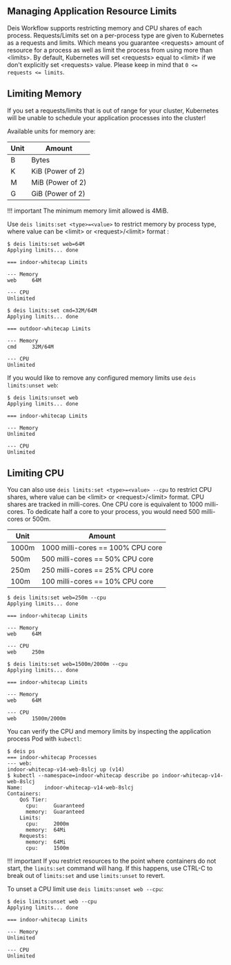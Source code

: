 ## Managing Application Resource Limits

Deis Workflow supports restricting memory and CPU shares of each process. Requests/Limits set on a per-process type are given to
Kubernetes as a requests and limits. Which means you guarantee <requests\> amount of resource for a process as well as limit
the process from using more than <limits\>.
By default, Kubernetes will set <requests\> equal to <limit\> if we don't explicitly set <requests\> value. Please keep in mind that `0 <= requests <= limits`.

## Limiting Memory

If you set a requests/limits that is out of range for your cluster, Kubernetes will be unable to schedule your application
processes into the cluster!

Available units for memory are:

| Unit | Amount           |
| ---  | ---              |
| B    | Bytes            |
| K    | KiB (Power of 2) |
| M    | MiB (Power of 2) |
| G    | GiB (Power of 2) |

!!! important
    The minimum memory limit allowed is 4MiB.

Use `deis limits:set <type>=<value>` to restrict memory by process type, where value can be <limit\> or <request\>/<limit\> format :

```
$ deis limits:set web=64M
Applying limits... done

=== indoor-whitecap Limits

--- Memory
web     64M

--- CPU
Unlimited

$ deis limits:set cmd=32M/64M
Applying limits... done

=== outdoor-whitecap Limits

--- Memory
cmd     32M/64M

--- CPU
Unlimited
```

If you would like to remove any configured memory limits use `deis limits:unset web`:

```
$ deis limits:unset web
Applying limits... done

=== indoor-whitecap Limits

--- Memory
Unlimited

--- CPU
Unlimited
```

## Limiting CPU

You can also use `deis limits:set <type>=<value> --cpu` to restrict CPU shares,  where value can be <limit\> or
<request\>/<limit\> format. CPU shares are tracked in milli-cores. One CPU core is equivalent to 1000 milli-cores.
To dedicate half a core to your process, you would need 500 milli-cores or 500m.

| Unit  | Amount                            |
| ---   | ---                               |
| 1000m | 1000 milli-cores == 100% CPU core |
| 500m  | 500 milli-cores == 50% CPU core   |
| 250m  | 250 milli-cores == 25% CPU core   |
| 100m  | 100 milli-cores == 10% CPU core   |

```
$ deis limits:set web=250m --cpu
Applying limits... done

=== indoor-whitecap Limits

--- Memory
web     64M

--- CPU
web     250m

$ deis limits:set web=1500m/2000m --cpu
Applying limits... done

=== indoor-whitecap Limits

--- Memory
web     64M

--- CPU
web     1500m/2000m
```

You can verify the CPU and memory limits by inspecting the application process Pod with `kubectl`:

```
$ deis ps
=== indoor-whitecap Processes
--- web:
indoor-whitecap-v14-web-8slcj up (v14)
$ kubectl --namespace=indoor-whitecap describe po indoor-whitecap-v14-web-8slcj
Name:       indoor-whitecap-v14-web-8slcj
Containers:
    QoS Tier:
      cpu:     Guaranteed
      memory:  Guaranteed
    Limits:
      cpu:     2000m
      memory:  64Mi
    Requests:
      memory:  64Mi
      cpu:     1500m
```

!!! important
    If you restrict resources to the point where containers do not start,
    the `limits:set` command will hang.  If this happens, use CTRL-C
    to break out of `limits:set` and use `limits:unset` to revert.

To unset a CPU limit use `deis limits:unset web --cpu`:

```
$ deis limits:unset web --cpu
Applying limits... done

=== indoor-whitecap Limits

--- Memory
Unlimited

--- CPU
Unlimited
```
